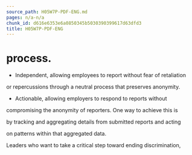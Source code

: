 ```yaml
---
source_path: H05W7P-PDF-ENG.md
pages: n/a-n/a
chunk_id: d616e6353e6a0850345b5030390399617d63dfd3
title: H05W7P-PDF-ENG
---
```

# process.

- Independent, allowing employees to report without fear of retaliation

or repercussions through a neutral process that preserves anonymity.

- Actionable, allowing employers to respond to reports without

compromising the anonymity of reporters. One way to achieve this is

by tracking and aggregating details from submitted reports and acting

on patterns within that aggregated data.

Leaders who want to take a critical step toward ending discrimination,
